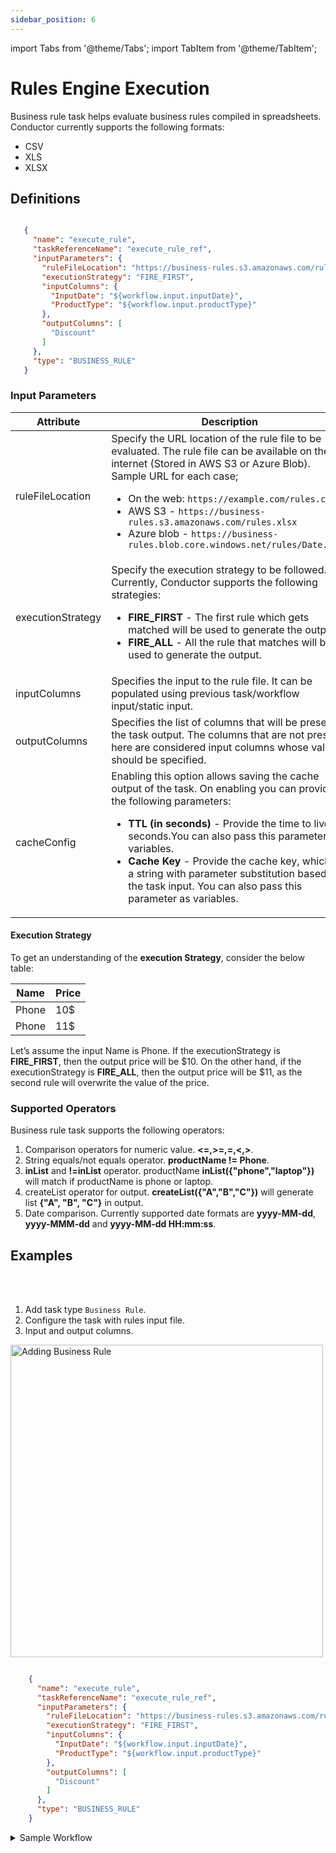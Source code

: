 ```yaml
---
sidebar_position: 6
---
```


import Tabs from '@theme/Tabs';
import TabItem from '@theme/TabItem';

# Rules Engine Execution

Business rule task helps evaluate business rules compiled in spreadsheets. Conductor currently supports the following formats:
* CSV
* XLS
* XLSX

## Definitions

 ```json

    {
      "name": "execute_rule",
      "taskReferenceName": "execute_rule_ref",
      "inputParameters": {
        "ruleFileLocation": "https://business-rules.s3.amazonaws.com/rules.xlsx",
        "executionStrategy": "FIRE_FIRST",
        "inputColumns": {
          "InputDate": "${workflow.input.inputDate}",
          "ProductType": "${workflow.input.productType}"
        },
        "outputColumns": [
          "Discount"
        ]
      },
      "type": "BUSINESS_RULE"
    }

```

### Input Parameters

| Attribute         | Description                                                                                                                                                                                                                                                                                                                                                                                                      |
|-------------------|------------------------------------------------------------------------------------------------------------------------------------------------------------------------------------------------------------------------------------------------------------------------------------------------------------------------------------------------------------------------------------------------------------------|
| ruleFileLocation  | Specify the URL location of the rule file to be evaluated. The rule file can be available on the internet (Stored in AWS S3 or Azure Blob). <br/> Sample URL for each case; <ul><li>On the web:  ```https://example.com/rules.csv```</li><li>AWS S3 - ```https://business-rules.s3.amazonaws.com/rules.xlsx```</li><li>Azure blob - ```https://business-rules.blob.core.windows.net/rules/Date.xlsx```</li></ul> |
| executionStrategy | Specify the execution strategy to be followed. Currently, Conductor supports the following strategies: <br/><ul><li>**FIRE_FIRST** - The first rule which gets matched will be used to generate the output.</li><li>**FIRE_ALL** - All the rule that matches will be used to generate the output.</li></ul>                                                                                                      |
| inputColumns      | Specifies the input to the rule file. It can be populated using previous task/workflow input/static input.                                                                                                                                                                                                                                                                                                       | 
| outputColumns     | Specifies the list of columns that will be present in the task output. The columns that are not present here are considered input columns whose values should be specified.                                                                                                                                                                                                                                      | 
| cacheConfig | Enabling this option allows saving the cache output of the task. On enabling you can provide the following parameters:<ul><li>**TTL (in seconds)** - Provide the time to live in seconds.You can also pass this parameter as variables.</li><li>**Cache Key** - Provide the cache key, which is a string with parameter substitution based on the task input. You can also pass this parameter as variables.</li></ul>|

#### Execution Strategy
To get an understanding of the **execution Strategy**, consider the below table: 

| Name       | Price        |
|------------|--------------|
| Phone      | 10$          |
| Phone      | 11$          |

Let’s assume the input Name is Phone. If the executionStrategy is **FIRE_FIRST**, then the output price will be $10. On the other hand, if the executionStrategy is **FIRE_ALL**, then the output price will be $11, as the second rule will overwrite the value of the price.

### Supported Operators

Business rule task supports the following operators:

1. Comparison operators for numeric value. **<=,>=,=,<,>**.
2. String equals/not equals operator. **productName != Phone**.
3. **inList** and **!=inList** operator. productName **inList({"phone","laptop"})** will match if productName is phone or laptop.
4. createList operator for output. **createList({"A","B","C"})** will generate list **{"A", "B", "C"}** in output.
5. Date comparison. Currently supported date formats are **yyyy-MM-dd**, **yyyy-MMM-dd** and **yyyy-MM-dd HH:mm:ss**.

## Examples

<Tabs>
<TabItem value="UI" label="UI" className="paddedContent">

<div className="row">
<div className="col col--4">

<br/>
<br/>

1. Add task type `Business Rule`.
2. Configure the task with rules input file.
3. Input and output columns.

</div>
<div className="col">
<div className="embed-loom-video">

<p><img src="/content/img/ui-guide-business-rule-task.png" alt="Adding Business Rule" width="500" height="auto"/></p>

</div>
</div>
</div>



</TabItem>
 <TabItem value="JSON" label="JSON">

```json

    {
      "name": "execute_rule",
      "taskReferenceName": "execute_rule_ref",
      "inputParameters": {
        "ruleFileLocation": "https://business-rules.s3.amazonaws.com/rules.xlsx",
        "executionStrategy": "FIRE_FIRST",
        "inputColumns": {
          "InputDate": "${workflow.input.inputDate}",
          "ProductType": "${workflow.input.productType}"
        },
        "outputColumns": [
          "Discount"
        ]
      },
      "type": "BUSINESS_RULE"
    }

```

</TabItem>
</Tabs>


<details><summary>Sample Workflow</summary>

Consider the below rule file for the input.

```

productType |   productCategory |   purchaseDate            |   itemCount   |   price   |   Discount    |   ShippingCharges
electronics |       cellphone   |   <=2022-04-22            |       8       |   != 100  |       11%     |       5$
electronics |       cellphone   |   <=2022-04-22            |       8       |   < 100   |       13%     |       15$
electronics |      laptop       |   > 2022-mar-12           |       >10     |   <10.2   |       5%      |       4$
beauty      |      powder       |   = 2022-01-01            |       >15     |   >=10.3  |       15%     |       2$
food        |      pizza        |   < 2022-03-22 12:20:22   |       25      |   >300    |       7%      |       10$

```

And following workflow definition.

```json

    {
      "name": "TestRule",
      "tasks": [
        {
          "name": "rule",
          "taskReferenceName": "rule",
          "inputParameters": {
            "ruleFileLocation": "Product.xlsx",
            "executionStrategy": "FIRE_FIRST",
            "ruleFileStorage": "LOCAL",
            "inputColumns": {
              "productType": "${workflow.input.productType}",
              "productCategory": "${workflow.input.productCategory}",
              "price": "${workflow.input.price}",
              "itemCount": "${workflow.input.itemCount}",
              "itemCode": "${workflow.input.itemCode}"
            },
            "outputColumns": [
              "Discount",
              "ShippingCharges"
            ]
          },
          "type": "BUSINESS_RULE"
        }
      ]
    }

```

If the workflow is triggered using input as: 

```json

    {
        "productType": "electronics",
        "productCategory": "cellphone",
        "price": "5",
        "itemCount": "8",
        "purchaseDate": "2022-04-22"
    }

```

Then it will match the first row and generate output as: 

```json

    {
      "Discount" : "11%",
      "ShippingCharges" : "5$"
    }

```
**Another Case**

 If the workflow is triggered using input as: 

```json

    {
        "productType": "electronics",
        "productCategory": "laptop",
        "price": "10.0",
        "itemCount": "12",
        "purchaseDate": "2022-04-22"
    }

```

In order to compare double values, we should put the suffix **.0**. If it is not there, then it will match the third row and generate output as: 

```json
    {
      "Discount" : "5%",
      "ShippingCharges" : "4$"
    }
```
 When we use **FIRE_ALL** as **executionStrategy**, with the workflow input as:
 ```json
    {
        "productType": "electronics",
        "productCategory": "cellphone",
        "price": "5",
        "itemCount": "8",
        "purchaseDate": "2022-04-22"
    }
```
Then it will match the second row since it also matches the criteria and generates output as: 
```json
    {
      "Discount" : "13%",
      "ShippingCharges" : "5$"
    }
``` 
</details>
